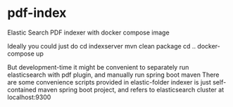 # pdf-index
Elastic Search PDF indexer with docker compose image

Ideally you could just do 
cd indexserver
mvn clean package
cd ..
docker-compose up

But development-time it might be convenient to separately run elasticsearch with pdf plugin, and manually run spring boot maven
There are some convenience scripts provided in elastic-folder
indexer is just self-contained maven spring boot project, and refers to elasticsearch cluster at localhost:9300




